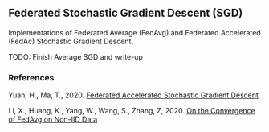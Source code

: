 ## Federated Stochastic Gradient Descent (SGD) 

Implementations of Federated Average (FedAvg) and Federated Accelerated (FedAc) Stochastic Gradient Descent. 

TODO: Finish Average SGD and write-up

### References

Yuan, H., Ma, T., 2020. [Federated Accelerated Stochastic Gradient Descent](https://arxiv.org/abs/2006.08950)

Li, X., Huang, K., Yang, W., Wang, S., Zhang, Z, 2020. [On the Convergence of FedAvg on Non-IID Data](https://arxiv.org/abs/1907.02189)
